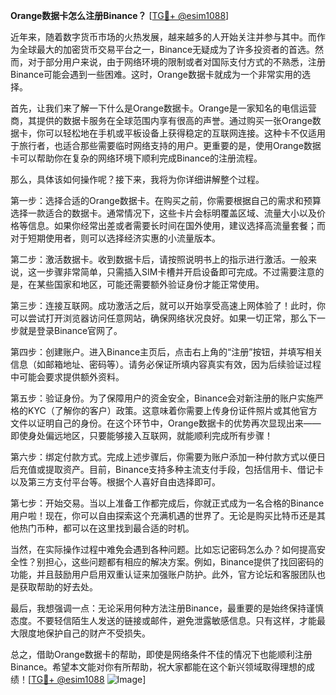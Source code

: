 **Orange数据卡怎么注册Binance？** [[TG💪+ @esim1088](https://t.me/s/esim1088)]

近年来，随着数字货币市场的火热发展，越来越多的人开始关注并参与其中。而作为全球最大的加密货币交易平台之一，Binance无疑成为了许多投资者的首选。然而，对于部分用户来说，由于网络环境的限制或者对国际支付方式的不熟悉，注册Binance可能会遇到一些困难。这时，Orange数据卡就成为一个非常实用的选择。

首先，让我们来了解一下什么是Orange数据卡。Orange是一家知名的电信运营商，其提供的数据卡服务在全球范围内享有很高的声誉。通过购买一张Orange数据卡，你可以轻松地在手机或平板设备上获得稳定的互联网连接。这种卡不仅适用于旅行者，也适合那些需要临时网络支持的用户。更重要的是，使用Orange数据卡可以帮助你在复杂的网络环境下顺利完成Binance的注册流程。

那么，具体该如何操作呢？接下来，我将为你详细讲解整个过程。

第一步：选择合适的Orange数据卡。在购买之前，你需要根据自己的需求和预算选择一款适合的数据卡。通常情况下，这些卡片会标明覆盖区域、流量大小以及价格等信息。如果你经常出差或者需要长时间在国外使用，建议选择高流量套餐；而对于短期使用者，则可以选择经济实惠的小流量版本。

第二步：激活数据卡。收到数据卡后，请按照说明书上的指示进行激活。一般来说，这一步骤非常简单，只需插入SIM卡槽并开启设备即可完成。不过需要注意的是，在某些国家和地区，可能还需要额外验证身份才能正常使用。

第三步：连接互联网。成功激活之后，就可以开始享受高速上网体验了！此时，你可以尝试打开浏览器访问任意网站，确保网络状况良好。如果一切正常，那么下一步就是登录Binance官网了。

第四步：创建账户。进入Binance主页后，点击右上角的“注册”按钮，并填写相关信息（如邮箱地址、密码等）。请务必保证所填内容真实有效，因为后续验证过程中可能会要求提供额外资料。

第五步：验证身份。为了保障用户的资金安全，Binance会对新注册的账户实施严格的KYC（了解你的客户）政策。这意味着你需要上传身份证件照片或其他官方文件以证明自己的身份。在这个环节中，Orange数据卡的优势再次显现出来——即使身处偏远地区，只要能够接入互联网，就能顺利完成所有步骤！

第六步：绑定付款方式。完成上述步骤后，你需要为账户添加一种付款方式以便日后充值或提取资产。目前，Binance支持多种主流支付手段，包括信用卡、借记卡以及第三方支付平台等。根据个人喜好自由选择即可。

第七步：开始交易。当以上准备工作都完成后，你就正式成为一名合格的Binance用户啦！现在，你可以自由探索这个充满机遇的世界了。无论是购买比特币还是其他热门币种，都可以在这里找到最合适的时机。

当然，在实际操作过程中难免会遇到各种问题。比如忘记密码怎么办？如何提高安全性？别担心，这些问题都有相应的解决方案。例如，Binance提供了找回密码的功能，并且鼓励用户启用双重认证来加强账户防护。此外，官方论坛和客服团队也是获取帮助的好去处。

最后，我想强调一点：无论采用何种方法注册Binance，最重要的是始终保持谨慎态度。不要轻信陌生人发送的链接或邮件，避免泄露敏感信息。只有这样，才能最大限度地保护自己的财产不受损失。

总之，借助Orange数据卡的帮助，即使是网络条件不佳的情况下也能顺利注册Binance。希望本文能对你有所帮助，祝大家都能在这个新兴领域取得理想的成绩！[[TG💪+ @esim1088](https://t.me/s/esim1088) ![Image](https://i.postimg.cc/4NQfJmqS/Snipaste-2025-05-13-00-14-12.png)]